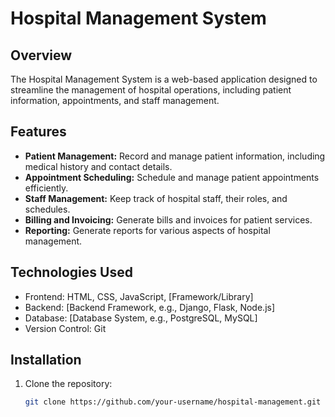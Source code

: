 
# Hospital Management System

## Overview
The Hospital Management System is a web-based application designed to streamline the management of hospital operations, including patient information, appointments, and staff management.

## Features
- **Patient Management:** Record and manage patient information, including medical history and contact details.
- **Appointment Scheduling:** Schedule and manage patient appointments efficiently.
- **Staff Management:** Keep track of hospital staff, their roles, and schedules.
- **Billing and Invoicing:** Generate bills and invoices for patient services.
- **Reporting:** Generate reports for various aspects of hospital management.

## Technologies Used
- Frontend: HTML, CSS, JavaScript, [Framework/Library]
- Backend: [Backend Framework, e.g., Django, Flask, Node.js]
- Database: [Database System, e.g., PostgreSQL, MySQL]
- Version Control: Git

## Installation
1. Clone the repository:
   ```bash
   git clone https://github.com/your-username/hospital-management.git
